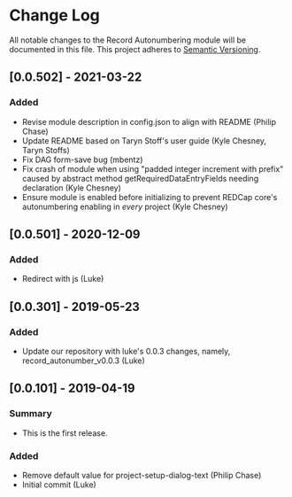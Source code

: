 # Change Log
All notable changes to the Record Autonumbering module will be documented in this file.
This project adheres to [Semantic Versioning](http://semver.org/).


## [0.0.502] - 2021-03-22
### Added
- Revise module description in config.json to align with README (Philip Chase)
- Update README based on Taryn Stoff's user guide (Kyle Chesney, Taryn Stoffs)
- Fix DAG form-save bug (mbentz)
- Fix crash of module when using "padded integer increment with prefix" caused by abstract method getRequiredDataEntryFields needing declaration (Kyle Chesney)
- Ensure module is enabled before initializing to prevent REDCap core's autonumbering enabling in *every* project (Kyle Chesney)


## [0.0.501] - 2020-12-09
### Added
- Redirect with js (Luke)


## [0.0.301] - 2019-05-23
### Added
- Update our repository with luke's 0.0.3 changes, namely, record_autonumber_v0.0.3 (Luke)


## [0.0.101] - 2019-04-19
### Summary
- This is the first release.

### Added
- Remove default value for project-setup-dialog-text (Philip Chase)
- Initial commit (Luke)

